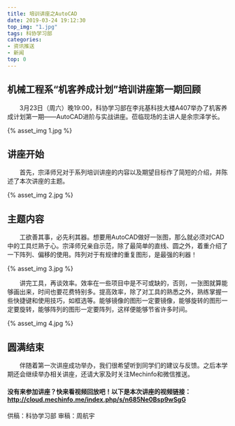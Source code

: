 ```yaml
---
title: 培训讲座之AutoCAD
date: 2019-03-24 19:12:30
top_img: "1.jpg"
tags: 科协学习部
categories:	
- 资讯推送
- 新闻
top: 0
---
```



## 机械工程系“机客养成计划”培训讲座第一期回顾
<!-- more -->
&emsp;&emsp;3月23日（周六）晚19:00，科协学习部在李兆基科技大楼A407举办了机客养成计划第一期——AutoCAD进阶与实战讲座。莅临现场的主讲人是余宗泽学长。

<div class="card">

{% asset_img 1.jpg %}

</div>

## 讲座开始
&emsp;&emsp;首先，宗泽师兄对于系列培训讲座的内容以及期望目标作了简短的介绍，并陈述了本次讲座的主题。

<div class="card">

{% asset_img 2.jpg %}

</div>

## 主题内容
&emsp;&emsp;工欲善其事，必先利其器。想要用AutoCAD做好一张图，那么就必须对CAD中的工具烂熟于心。宗泽师兄亲自示范，除了最简单的直线、圆之外，着重介绍了一下阵列、偏移的使用。阵列对于有规律的重复图形，是最强的利器！

<div class="card">

{% asset_img 3.jpg %}

</div>

&emsp;&emsp;讲完工具，再谈效率。效率在一些项目中是不可或缺的，否则，一张图就算能够画出来，时间也要花费特别多。提高效率，除了对工具的熟悉之外，熟练掌握一些快捷键和使用技巧，如框选等。能够镜像的图形一定要镜像，能够旋转的图形一定要旋转，能够阵列的图形一定要阵列，这样便能够节省许多时间。

<div class="card">

{% asset_img 4.jpg %}

</div>

## 圆满结束
&emsp;&emsp;伴随着第一次讲座成功举办，我们很希望听到同学们的建议与反馈。之后本学期还会继续举办相关讲座，还请大家及时关注Mechinfo和微信推送。

####	没有来参加讲座？快来看视频回放吧！以下是本次讲座的视频链接：http://cloud.mechinfo.me/index.php/s/n685Ne0Bsp9wSgG

供稿：科协学习部
审稿：周航宇

